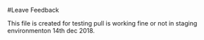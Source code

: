 #Leave Feedback

This file is created for testing pull is working fine or not in staging environmenton 14th dec 2018.
